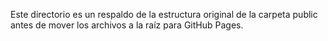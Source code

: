 Este directorio es un respaldo de la estructura original de la carpeta public antes de mover los archivos a la raíz para GitHub Pages.
